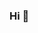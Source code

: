 ### Hi 👋

<!--
**bloodfinger8/bloodfinger8** is a ✨ _special_ ✨ repository because its `README.md` (this file) appears on your GitHub profile.

https://raw.githubusercontent.com/saadeghi/saadeghi/master/dino.gif

Here are some ideas to get you started:

- 🔭 I’m currently working on ...
- 🌱 I’m currently learning ...
- 👯 I’m looking to collaborate on ...
- 🤔 I’m looking for help with ...
- 💬 Ask me about ...
- 📫 How to reach me: ...
- 😄 Pronouns: ...
- ⚡ Fun fact: ...
-->
